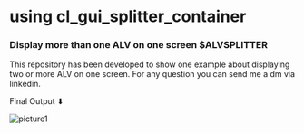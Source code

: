 # using cl_gui_splitter_container 

<h3> Display more than one ALV on one screen $ALVSPLITTER  </h3>

 This repository has been developed to show one example about displaying two or more ALV on one screen. 
For any question you can send me a dm via linkedin.

Final Output ⬇


![picture1](https://user-images.githubusercontent.com/42116059/222893639-c55908e2-4a87-4b85-b0a4-a4baf2e3fae2.jpg)
